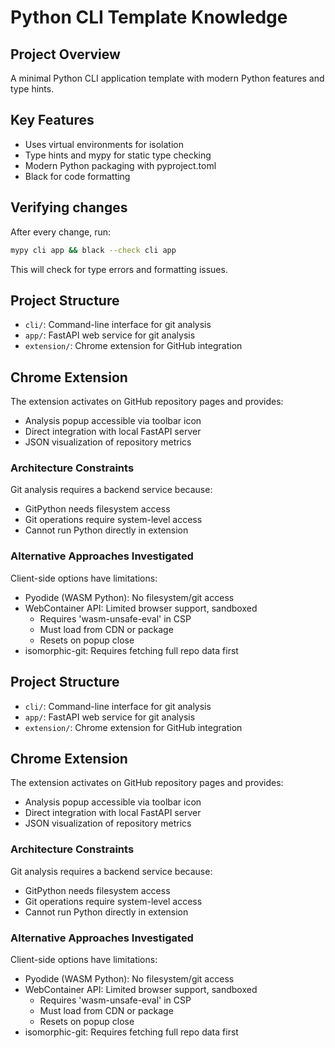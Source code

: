 # Python CLI Template Knowledge

## Project Overview
A minimal Python CLI application template with modern Python features and type hints.

## Key Features
- Uses virtual environments for isolation
- Type hints and mypy for static type checking
- Modern Python packaging with pyproject.toml
- Black for code formatting

## Verifying changes
After every change, run:
```bash
mypy cli app && black --check cli app
```
This will check for type errors and formatting issues.

## Project Structure
- `cli/`: Command-line interface for git analysis
- `app/`: FastAPI web service for git analysis
- `extension/`: Chrome extension for GitHub integration

## Chrome Extension
The extension activates on GitHub repository pages and provides:
- Analysis popup accessible via toolbar icon
- Direct integration with local FastAPI server
- JSON visualization of repository metrics

### Architecture Constraints
Git analysis requires a backend service because:
- GitPython needs filesystem access
- Git operations require system-level access
- Cannot run Python directly in extension

### Alternative Approaches Investigated
Client-side options have limitations:
- Pyodide (WASM Python): No filesystem/git access
- WebContainer API: Limited browser support, sandboxed
  - Requires 'wasm-unsafe-eval' in CSP
  - Must load from CDN or package
  - Resets on popup close
- isomorphic-git: Requires fetching full repo data first

## Project Structure
- `cli/`: Command-line interface for git analysis
- `app/`: FastAPI web service for git analysis
- `extension/`: Chrome extension for GitHub integration

## Chrome Extension
The extension activates on GitHub repository pages and provides:
- Analysis popup accessible via toolbar icon
- Direct integration with local FastAPI server
- JSON visualization of repository metrics

### Architecture Constraints
Git analysis requires a backend service because:
- GitPython needs filesystem access
- Git operations require system-level access
- Cannot run Python directly in extension

### Alternative Approaches Investigated
Client-side options have limitations:
- Pyodide (WASM Python): No filesystem/git access
- WebContainer API: Limited browser support, sandboxed
  - Requires 'wasm-unsafe-eval' in CSP
  - Must load from CDN or package
  - Resets on popup close
- isomorphic-git: Requires fetching full repo data first
